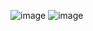 ![image](https://github.com/user-attachments/assets/ab780ac8-6fc8-48b4-a08d-e475b1a59ccd)
![image](https://github.com/user-attachments/assets/2a624943-28ec-4afd-9553-aaaac410c93c)
